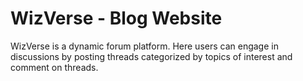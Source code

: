 # WizVerse - Blog Website
WizVerse is a dynamic forum platform. Here users can engage in discussions by posting threads categorized by topics of interest and comment on threads.


